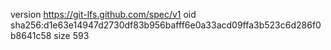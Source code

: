 version https://git-lfs.github.com/spec/v1
oid sha256:d1e63e14947d2730df83b956bafff6e0a33acd09ffa3b523c6d286f0b8641c58
size 593
